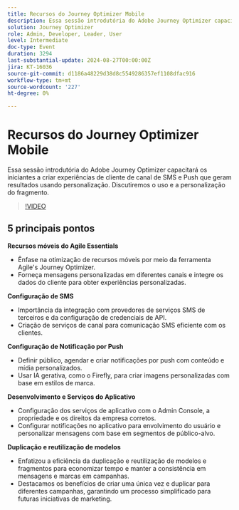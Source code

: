 ```yaml
---
title: Recursos do Journey Optimizer Mobile
description: Essa sessão introdutória do Adobe Journey Optimizer capacitará os iniciantes a criar experiências de cliente de canal de SMS e Push que geram resultados usando personalização. Discutiremos o uso e a personalização do fragmento.
solution: Journey Optimizer
role: Admin, Developer, Leader, User
level: Intermediate
doc-type: Event
duration: 3294
last-substantial-update: 2024-08-27T00:00:00Z
jira: KT-16036
source-git-commit: d1186a48229d38d8c5549286357ef1108dfac916
workflow-type: tm+mt
source-wordcount: '227'
ht-degree: 0%

---
```



# Recursos do Journey Optimizer Mobile

Essa sessão introdutória do Adobe Journey Optimizer capacitará os iniciantes a criar experiências de cliente de canal de SMS e Push que geram resultados usando personalização. Discutiremos o uso e a personalização do fragmento.

>[!VIDEO](https://video.tv.adobe.com/v/3433001/?learn=on)

## 5 principais pontos

**Recursos móveis do Agile Essentials**

* Ênfase na otimização de recursos móveis por meio da ferramenta Agile&#39;s Journey Optimizer.
* Forneça mensagens personalizadas em diferentes canais e integre os dados do cliente para obter experiências personalizadas.

**Configuração de SMS**

* Importância da integração com provedores de serviços SMS de terceiros e da configuração de credenciais de API.
* Criação de serviços de canal para comunicação SMS eficiente com os clientes.

**Configuração de Notificação por Push**

* Definir público, agendar e criar notificações por push com conteúdo e mídia personalizados.
* Usar IA gerativa, como o Firefly, para criar imagens personalizadas com base em estilos de marca.

**Desenvolvimento e Serviços do Aplicativo**

* Configuração dos serviços de aplicativo com o Admin Console, a propriedade e os direitos da empresa corretos.
* Configurar notificações no aplicativo para envolvimento do usuário e personalizar mensagens com base em segmentos de público-alvo.

**Duplicação e reutilização de modelos**

* Enfatizou a eficiência da duplicação e reutilização de modelos e fragmentos para economizar tempo e manter a consistência em mensagens e marcas em campanhas.
* Destacamos os benefícios de criar uma única vez e duplicar para diferentes campanhas, garantindo um processo simplificado para futuras iniciativas de marketing.
